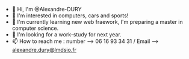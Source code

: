 - 👋 Hi, I'm @Alexandre-DURY
- 👀 I'm interested in computers, cars and sports!
- 🌱 I'm currently learning new web fraework, I'm preparing a master in computer science.
- 💞️ I'm looking for a work-study for next year.
- 📫 How to reach me : number --> 06 16 93 34 31 / Email --> alexandre.dury@lmdsio.fr 


